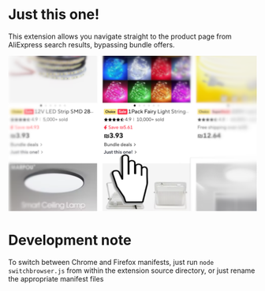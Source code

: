 # Just this one!

This extension allows you navigate straight to the product page from AliExpress search results, bypassing bundle offers.

<img src="/screenshot.png" alt="The new link goes directly to the product you want" width="600"/>

# Development note

To switch between Chrome and Firefox manifests, just run `node switchbrowser.js` from within the extension source directory, or just rename the appropriate manifest files